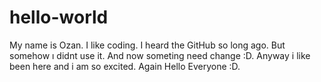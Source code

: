 # hello-world
My name is Ozan. I like coding. I heard the GitHub so long ago. But somehow ı didnt use it. And now someting need change :D. Anyway i like been here and i am so excited. Again Hello Everyone :D.
